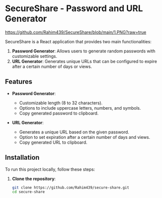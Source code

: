 # SecureShare - Password and URL Generator

https://github.com/Rahim439/SecureShare/blob/main/1.PNG?raw=true


SecureShare is a React application that provides two main functionalities:

1. **Password Generator**: Allows users to generate random passwords with customizable settings.
2. **URL Generator**: Generates unique URLs that can be configured to expire after a certain number of days or views.

## Features

- **Password Generator**:
  - Customizable length (8 to 32 characters).
  - Options to include uppercase letters, numbers, and symbols.
  - Copy generated password to clipboard.

- **URL Generator**:
  - Generates a unique URL based on the given password.
  - Option to set expiration after a certain number of days and views.
  - Copy generated URL to clipboard.

## Installation

To run this project locally, follow these steps:

1. **Clone the repository**:
   ```bash
   git clone https://github.com/Rahim439/secure-share.git
   cd secure-share
